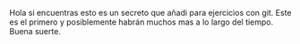Hola si encuentras esto es un secreto que añadi para ejercicios con git. Este es el primero y posiblemente habrán muchos mas a lo largo del tiempo. Buena suerte.